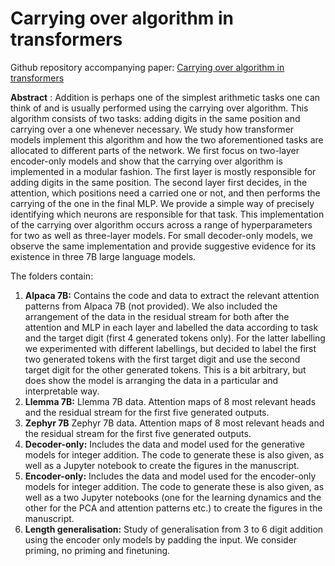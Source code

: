 # Carrying over algorithm in transformers

Github repository accompanying paper: [Carrying over algorithm in transformers](https://arxiv.org/abs/2401.07993)

**Abstract** : Addition is perhaps one of the simplest arithmetic tasks one can think of and is usually performed using the carrying over algorithm. This algorithm consists of two tasks: adding digits in the same position and carrying over a one whenever necessary. We study how transformer models implement this algorithm and how the two aforementioned tasks are allocated to different parts of the network. We first focus on two-layer encoder-only models and show that the carrying over algorithm is implemented in a modular fashion. The first layer is mostly responsible for adding digits in the same position. The second layer first decides, in the attention, which positions need a carried one or not, and then performs the carrying of the one in the final MLP. We provide a simple way of precisely identifying which neurons are responsible for that task. This implementation of the carrying over algorithm occurs across a range of hyperparameters for two as well as three-layer models. For small decoder-only models, we observe the same implementation and provide suggestive evidence for its existence in three 7B large language models.

The folders contain:

1. **Alpaca 7B:** Contains the code and data to extract the relevant attention patterns from Alpaca 7B (not provided). We also included the arrangement of the data in the residual stream for both after the attention and MLP in each layer and labelled the data according to task and the target digit (first 4 generated tokens only). For the latter labelling we experimented with different labellings, but decided to label the first two generated tokens with the first target digit and use the second target digit for the other generated tokens. This is a bit arbitrary, but does show the model is arranging the data in a particular and interpretable way.
2. **Llemma 7B:** Llemma 7B data. Attention maps of 8 most relevant heads and the residual stream for the first five generated outputs.
3. **Zephyr 7B** Zephyr 7B data. Attention maps of 8 most relevant heads and the residual stream for the first five generated outputs.
4. **Decoder-only:** Includes the data and model used for the generative models for integer addition. The code to generate these is also given, as well as a Jupyter notebook to create the figures in the manuscript.
5. **Encoder-only:** Includes the data and model used for the encoder-only models for integer addition. The code to generate these is also given, as well as a two Jupyter notebooks (one for the learning dynamics and the other for the PCA and attention patterns etc.) to create the figures in the manuscript.
6. **Length generalisation:** Study of generalisation from 3 to 6 digit addition using the encoder only models by padding the input. We consider priming, no priming and finetuning. 
